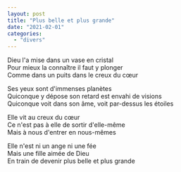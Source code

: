 ```yaml
---
layout: post
title: "Plus belle et plus grande"
date: "2021-02-01"
categories:
  - "divers"
---
```


Dieu l'a mise dans un vase en cristal  
Pour mieux la connaître il faut y plonger  
Comme dans un puits dans le creux du cœur

Ses yeux sont d'immenses planètes  
Quiconque y dépose son retard est envahi de visions  
Quiconque voit dans son âme, voit par-dessus les étoiles

Elle vit au creux du cœur  
Ce n'est pas à elle de sortir d'elle-même  
Mais à nous d'entrer en nous-mêmes

Elle n'est ni un ange ni une fée  
Mais une fille aimée de Dieu  
En train de devenir plus belle et plus grande
